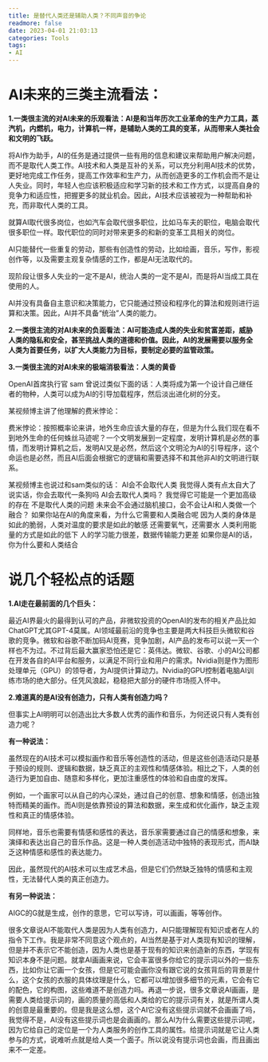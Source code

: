 ```yaml
---
title: 是替代人类还是辅助人类？不同声音的争论
readmore: false
date: 2023-04-01 21:03:13
categories: Tools
tags:
- AI
---
```


# AI未来的三类主流看法：

**1.一类很主流的对AI未来的乐观看法：AI是和当年历次工业革命的生产力工具，蒸汽机，内燃机，电力，计算机一样，是辅助人类的工具的变革，从而带来人类社会和文明的飞跃。**

将AI作为助手，AI的任务是通过提供一些有用的信息和建议来帮助用户解决问题，而不是取代人类工作。AI技术和人类是互补的关系，可以充分利用AI技术的优势，更好地完成工作任务，提高工作效率和生产力，从而创造更多的工作机会而不是让人失业。同时，年轻人也应该积极适应和学习新的技术和工作方式，以提高自身的竞争力和适应性，把握更多的就业机会。因此，AI技术应该被视为一种帮助和补充，而非取代人类的工具。

就算AI取代很多岗位，也如汽车会取代很多职位，比如马车夫的职位，电脑会取代很多职位一样。取代职位的同时对带来更多的和新的变革工具相关的岗位。

AI只能替代一些重复的劳动，那些有创造性的劳动，比如绘画，音乐，写作，影视创作等，以及需要主观复杂情感的工作，都是AI无法取代的。

现阶段让很多人失业的一定不是AI，统治人类的一定不是AI，而是将AI当成工具在使用的人。

AI并没有具备自主意识和决策能力，它只能通过预设和程序化的算法和规则进行运算和决策。因此，AI并不具备“统治”人类的能力。

**2.一类很主流的对AI未来的负面看法：AI可能造成人类的失业和贫富差距，威胁人类的隐私和安全，甚至挑战人类的道德和价值。因此，AI的发展需要以服务全人类为首要任务，以扩大人类能力为目标，要制定必要的监管政策。**

**3.一类很主流的对AI未来的极端消极看法：人类的黄昏**

OpenAI首席执行官 sam 曾说过类似下面的话：人类将成为第一个设计自己继任者的物种，人类可以成为AI的引导加载程序，然后淡出进化树的分支。

某视频博主讲了他理解的费米悖论：

费米悖论：按照概率论来讲，地外生命应该大量的存在，但是为什么我们现在看不到地外生命的任何蛛丝马迹呢？一个文明发展到一定程度，发明计算机是必然的事情，而发明计算机之后，发明AI又是必然，然后这个文明沦为AI的引导程序，这个命运也是必然，而且AI后面会根据它的逻辑和需要选择不和其他非AI的文明进行联系。

某视频博主也说过和sam类似的话：
AI会不会取代人类
我觉得人类有点太自大了
说实话，你会去取代一条狗吗
AI会去取代人类吗？
我觉得它可能是一个更加高级的存在
不是取代人类的问题
未来会不会通过脑机接口，会不会让AI和人类做一个融合？
如果你站在AI的角度来看，为什么它需要和人类融合呢
因为人类的身体是如此的脆弱，人类对温度的要求是如此的敏感
还需要氧气，还需要水
人类利用能量的方式是如此的低下
人的学习能力很差，数据传输能力更差
如果你是AI的话，你为什么要和人类结合

# 说几个轻松点的话题

**1.AI走在最前面的几个巨头：**

最近AI界最火的最得到认可的产品，非微软投资的OpenAI的发布的相关产品比如ChatGPT尤其GPT-4莫属。AI领域最前沿的竞争也主要是两大科技巨头微软和谷歌的竞争。微软和谷歌不断加码AI竞赛，竞争加剧，AI产品的发布可以说一天一个样也不为过。不过背后最大赢家恐怕还是它：英伟达。微软、谷歌、小的AI公司都在开发各自的AI平台和服务，以满足不同行业和用户的需求。Nvidia则是作为图形处理单元（GPU）的领导者，为AI提供计算动力。Nvidia的GPU控制着电脑AI训练市场的绝大部分。任凭风浪起，稳稳把大部分的硬件市场揽入怀中。

**2.难道真的是AI没有创造力，只有人类有创造力吗？**

但事实上AI明明可以创造出比大多数人优秀的画作和音乐，为何还说只有人类有创造力呢？

**有一种说法：**

虽然现在的AI技术可以模拟画作和音乐等创造性的活动，但是这些创造活动只是基于预设的规则、逻辑和数据，缺乏真正的主观性和情感体验。相比之下，人类的创造行为更加自由、随意和多样化，更加注重感性的体验和自由度的发挥。

例如，一个画家可以从自己的内心深处，通过自己的创意、想象和情感，创造出独特而精美的画作。而AI则是依靠预设的算法和数据，来生成和优化画作，缺乏主观性和真正的情感体验。

同样地，音乐也需要有情感和感性的表达，音乐家需要通过自己的情感和想象，来演绎和表达出自己的音乐作品。这是一种人类创造活动中独特的表现形式，而AI缺乏这种情感和感性的表达能力。

因此，虽然现代的AI技术可以生成艺术品，但是它们仍然缺乏独特的情感和主观性，无法替代人类的真正创造力。

**有另一种说法：**

AIGC的G就是生成，创作的意思，它可以写诗，可以画画，等等创作。

很多文章说AI不能取代人类是因为人类有创造力，AI只能理解现有知识或者在人的指令下工作。我是非常不同意这个观点的，AI当然是基于对人类现有知识的理解，但是并不表示它不能创造，因为人类也是基于现有的知识来创造新的东西，学现有知识本身不是问题。就拿AI画画来说，它会丰富很多你给它的提示词以外的一些东西，比如你让它画一个女孩，但是它可能会画你没有跟它说的女孩背后的背景是什么，这个女孩的衣服的具体纹理是什么，它都可以增加很多细节的元素，它会有它的配色，它的构图，这些难道不是创造力吗。再退一步说，很多文章说AI画画，是需要人类给提示词的，画的质量的高低和人类给的它的提示词有关，就是所谓人类的创意是最重要的。但是我是这么想，这个AI它没有这些提示词就不会画画了吗，我觉得不是，AI没有这些提示词也是会画画的。那么AI为什么需要这些提示词呢，因为它给自己的定位是一个为人类服务的创作工具的属性。给提示词就是它让人类参与的方式，说难听点就是给人类一个面子。所以说没有提示词也会画，而且画出来不一定差。

